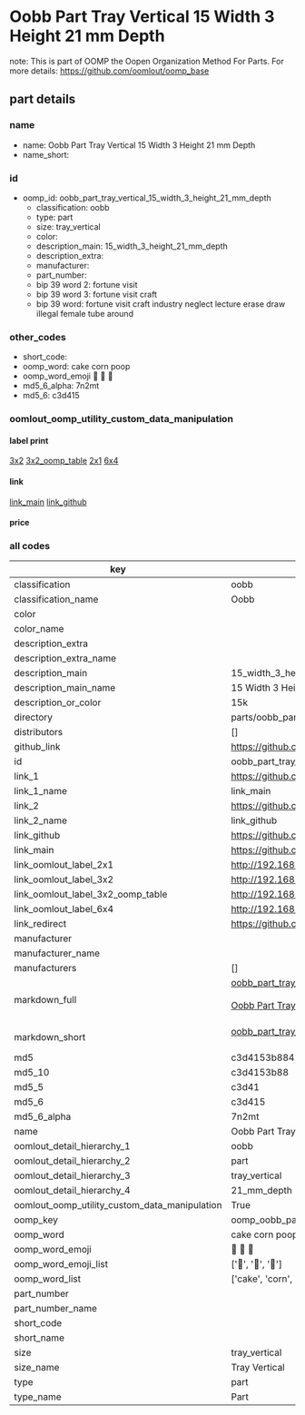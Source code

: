 # Oobb Part Tray Vertical 15 Width 3 Height 21 mm Depth  

note: This is part of OOMP the Oopen Organization Method For Parts. For more details: https://github.com/oomlout/oomp_base

##  part details
  







### name
* name: Oobb Part Tray Vertical 15 Width 3 Height 21 mm Depth
* name_short: 
### id
* oomp_id: oobb_part_tray_vertical_15_width_3_height_21_mm_depth
  * classification: oobb
  * type: part
  * size: tray_vertical
  * color: 
  * description_main: 15_width_3_height_21_mm_depth
  * description_extra: 
  * manufacturer: 
  * part_number: 
  * bip 39 word 2: fortune visit
  * bip 39 word 3: fortune visit craft
  * bip 39 word: fortune visit craft industry neglect lecture erase draw illegal female tube around

### other_codes
* short_code: 
* oomp_word: cake corn poop
* oomp_word_emoji :cake: :corn: :poop:
* md5_6_alpha: 7n2mt
* md5_6: c3d415






### oomlout_oomp_utility_custom_data_manipulation
#### label print
[3x2](http://192.168.1.245:1112/?label=oomp%207n2mt)
[3x2_oomp_table](http://192.168.1.108:1112/?label=oomp%207n2mt)
[2x1](http://192.168.1.242:1112/?label=oomp%207n2mt)
[6x4](http://192.168.1.55:1112/?label=oomp%207n2mt)    

#### link

[link_main](https://github.com/oomlout/oomlout_oomp_version_1_messy/tree/main/parts/oobb_part_tray_vertical_15_width_3_height_21_mm_depth) [link_github](https://github.com/oomlout/oomlout_oomp_version_1_messy/tree/main/parts/oobb_part_tray_vertical_15_width_3_height_21_mm_depth)                             

#### price







### all codes 
| key | value |  
| --- | --- |  
| classification | oobb |  
| classification_name | Oobb |  
| color |  |  
| color_name |  |  
| description_extra |  |  
| description_extra_name |  |  
| description_main | 15_width_3_height_21_mm_depth |  
| description_main_name | 15 Width 3 Height 21 mm Depth |  
| description_or_color | 15k |  
| directory | parts/oobb_part_tray_vertical_15_width_3_height_21_mm_depth |  
| distributors | [] |  
| github_link | https://github.com/oomlout/oomlout_oomp_part_src/tree/main/parts/oobb_part_tray_vertical_15_width_3_height_21_mm_depth |  
| id | oobb_part_tray_vertical_15_width_3_height_21_mm_depth |  
| link_1 | https://github.com/oomlout/oomlout_oomp_version_1_messy/tree/main/parts/oobb_part_tray_vertical_15_width_3_height_21_mm_depth |  
| link_1_name | link_main |  
| link_2 | https://github.com/oomlout/oomlout_oomp_version_1_messy/tree/main/parts/oobb_part_tray_vertical_15_width_3_height_21_mm_depth |  
| link_2_name | link_github |  
| link_github | https://github.com/oomlout/oomlout_oomp_version_1_messy/tree/main/parts/oobb_part_tray_vertical_15_width_3_height_21_mm_depth |  
| link_main | https://github.com/oomlout/oomlout_oomp_version_1_messy/tree/main/parts/oobb_part_tray_vertical_15_width_3_height_21_mm_depth |  
| link_oomlout_label_2x1 | http://192.168.1.242:1112/?label=oomp%207n2mt |  
| link_oomlout_label_3x2 | http://192.168.1.245:1112/?label=oomp%207n2mt |  
| link_oomlout_label_3x2_oomp_table | http://192.168.1.108:1112/?label=oomp%207n2mt |  
| link_oomlout_label_6x4 | http://192.168.1.55:1112/?label=oomp%207n2mt |  
| link_redirect | https://github.com/oomlout/oomlout_oomp_version_1_messy/tree/main/parts/oobb_part_tray_vertical_15_width_3_height_21_mm_depth |  
| manufacturer |  |  
| manufacturer_name |  |  
| manufacturers | [] |  
| markdown_full | [oobb_part_tray_vertical_15_width_3_height_21_mm_depth](none)<br>[](none)<br>[Oobb Part Tray Vertical 15 Width 3 Height 21 Mm Depth](none)<br><br> |  
| markdown_short | [oobb_part_tray_vertical_15_width_3_height_21_mm_depth](none)<br><br> |  
| md5 | c3d4153b8842698dfc4a0732643d32dc |  
| md5_10 | c3d4153b88 |  
| md5_5 | c3d41 |  
| md5_6 | c3d415 |  
| md5_6_alpha | 7n2mt |  
| name | Oobb Part Tray Vertical 15 Width 3 Height 21 mm Depth |  
| oomlout_detail_hierarchy_1 | oobb |  
| oomlout_detail_hierarchy_2 | part |  
| oomlout_detail_hierarchy_3 | tray_vertical |  
| oomlout_detail_hierarchy_4 | 21_mm_depth |  
| oomlout_oomp_utility_custom_data_manipulation | True |  
| oomp_key | oomp_oobb_part_tray_vertical_15_width_3_height_21_mm_depth |  
| oomp_word | cake corn poop |  
| oomp_word_emoji | :cake: :corn: :poop: |  
| oomp_word_emoji_list | [':cake:', ':corn:', ':poop:'] |  
| oomp_word_list | ['cake', 'corn', 'poop'] |  
| part_number |  |  
| part_number_name |  |  
| short_code |  |  
| short_name |  |  
| size | tray_vertical |  
| size_name | Tray Vertical |  
| type | part |  
| type_name | Part |  
